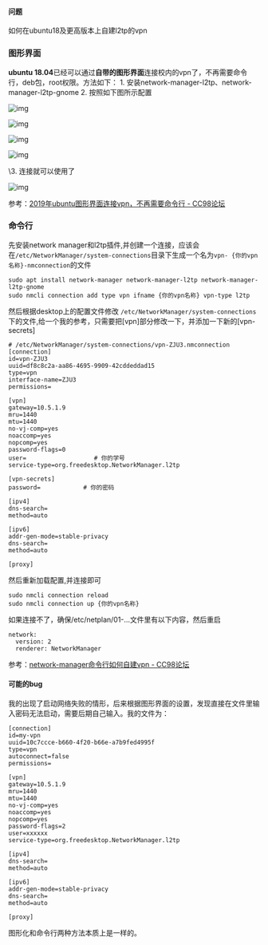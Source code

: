 #### 问题

如何在ubuntu18及更高版本上自建l2tp的vpn

### 图形界面

**ubuntu 18.04**已经可以通过**自带的图形界面**连接校内的vpn了，不再需要命令行，deb包，root权限。方法如下： 1. 安装network-manager-l2tp、network-manager-l2tp-gnome 2. 按照如下图所示配置

![img](../imags/vpwkcxgn.jpg)



![img](../imags/flyagbxv.jpg)



![img](../imags/0zueobj2.jpg)



![img](../imags/wtprh3zl.jpg)

\3. 连接就可以使用了

![img](../imags/cddir3cy.jpg)

参考：[2019年ubuntu图形界面连接vpn，不再需要命令行 - CC98论坛](https://www.cc98.org/topic/4848071)

### 命令行

先安装network manager和l2tp插件,并创建一个连接，应该会在`/etc/NetworkManager/system-connections`目录下生成一个名为`vpn- {你的vpn名称}-nmconnection`的文件

```
sudo apt install network-manager network-manager-l2tp network-manager-l2tp-gnome
sudo nmcli connection add type vpn ifname {你的vpn名称} vpn-type l2tp 
```

然后根据desktop上的配置文件修改 `/etc/NetworkManager/system-connections`下的文件,给一个我的参考，只需要把[vpn]部分修改一下，并添加一下新的[vpn-secrets]

```
# /etc/NetworkManager/system-connections/vpn-ZJU3.nmconnection
[connection]
id=vpn-ZJU3   
uuid=df8c8c2a-aa86-4695-9909-42cddeddad15 
type=vpn
interface-name=ZJU3
permissions=

[vpn]
gateway=10.5.1.9
mru=1440
mtu=1440
no-vj-comp=yes
noaccomp=yes
nopcomp=yes
password-flags=0
user=                   # 你的学号
service-type=org.freedesktop.NetworkManager.l2tp

[vpn-secrets]
password=            # 你的密码

[ipv4]
dns-search=
method=auto

[ipv6]
addr-gen-mode=stable-privacy
dns-search=
method=auto

[proxy]
```

然后重新加载配置,并连接即可

```
sudo nmcli connection reload
sudo nmcli connection up {你的vpn名称}
```

如果连接不了，确保/etc/netplan/01-…文件里有以下内容，然后重启

```
network:
  version: 2
  renderer: NetworkManager
```

参考：[network-manager命令行如何自建vpn - CC98论坛](https://www.cc98.org/topic/5138159)

#### 可能的bug

我的出现了启动网络失败的情形，后来根据图形界面的设置，发现直接在文件里输入密码无法启动，需要后期自己输入。我的文件为：

```
[connection]
id=my-vpn
uuid=10c7ccce-b660-4f20-b66e-a7b9fed4995f
type=vpn
autoconnect=false
permissions=

[vpn]
gateway=10.5.1.9
mru=1440
mtu=1440
no-vj-comp=yes
noaccomp=yes
nopcomp=yes
password-flags=2
user=xxxxxx
service-type=org.freedesktop.NetworkManager.l2tp

[ipv4]
dns-search=
method=auto

[ipv6]
addr-gen-mode=stable-privacy
dns-search=
method=auto

[proxy]
```



图形化和命令行两种方法本质上是一样的。

